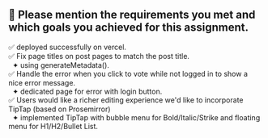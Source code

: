 ## 🎯 Please mention the requirements you met and which goals you achieved for this assignment.

 ✅ deployed successfully on vercel.<br>
 ✅ Fix page titles on post pages to match the post title.<br>
   &nbsp;&nbsp;✦ using generateMetadata().<br>
 ✅ Handle the error when you click to vote while not logged in to show a nice error message.<br>
   &nbsp;&nbsp;✦ dedicated page for error with login button.<br>
 ✅ Users would like a richer editing experience we'd like to incorporate TipTap (based on Prosemirror)<br>
   &nbsp;&nbsp;✦ implemented TipTap with bubble menu for Bold/Italic/Strike and floating menu for H1/H2/Bullet List.<br>